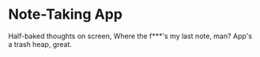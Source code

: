 # Note-Taking App

Half-baked thoughts on screen,
Where the f\*\*\*'s my last note, man?
App's a trash heap, great.
